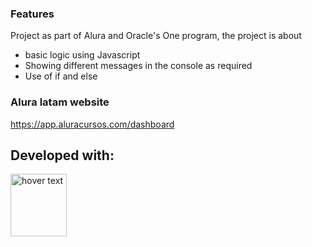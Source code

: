 ### Features
Project as part of Alura and Oracle's One program, the project is about
- basic logic using Javascript
- Showing different messages in the console as required
- Use of if and else
  
### Alura latam website

https://app.aluracursos.com/dashboard

## Developed with:

<p align="left">
    <img src="https://upload.wikimedia.org/wikipedia/commons/thumb/9/99/Unofficial_JavaScript_logo_2.svg/1200px-Unofficial_JavaScript_logo_2.svg.png" width="90" height="100" title="hover text">
</p>
